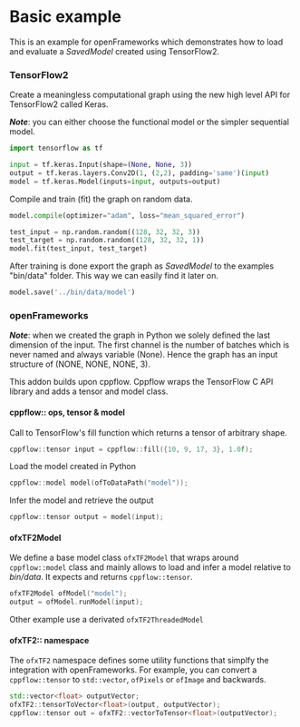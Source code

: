 # Basic example

This is an example for openFrameworks which demonstrates how to load and evaluate a _SavedModel_ created using TensorFlow2.

### TensorFlow2
Create a meaningless computational graph using the new high level API for TensorFlow2 called Keras. 

***Note***: you can either choose the functional model or the simpler sequential model.
```python
import tensorflow as tf

input = tf.keras.Input(shape=(None, None, 3))
output = tf.keras.layers.Conv2D(1, (2,2), padding='same')(input)
model = tf.keras.Model(inputs=input, outputs=output)
```
Compile and train (fit) the graph on random data.
```python
model.compile(optimizer="adam", loss="mean_squared_error")

test_input = np.random.random((128, 32, 32, 3))
test_target = np.random.random((128, 32, 32, 1))
model.fit(test_input, test_target)
```
After training is done export the graph as _SavedModel_ to the examples "bin/data" folder. This way we can easily find it later on.
```python
model.save('../bin/data/model')
```

### openFrameworks

***Note***: when we created the graph in Python we solely defined the last dimension of the input. The first channel is the number of batches which is never named and always variable (None). Hence the graph has an input structure of (NONE, NONE, NONE, 3).

This addon builds upon cppflow. Cppflow wraps the TensorFlow C API library and adds a tensor and model class.

#### cppflow:: ops, tensor & model

Call to TensorFlow's fill function which returns a tensor of arbitrary shape.
```C++
cppflow::tensor input = cppflow::fill({10, 9, 17, 3}, 1.0f);
```
Load the model created in Python
```C++
cppflow::model model(ofToDataPath("model"));
```
Infer the model and retrieve the output
```C++
cppflow::tensor output = model(input);
```


#### ofxTF2Model
We define a base model class `ofxTF2Model` that wraps around `cppflow::model` class and mainly allows to load and infer a model relative to _bin/data_. It expects and returns `cppflow::tensor`.
```C++
ofxTF2Model ofModel("model");
output = ofModel.runModel(input);
```
Other example use a derivated `ofxTF2ThreadedModel`

#### ofxTF2:: namespace
The `ofxTF2` namespace defines some utility functions that simplfy the integration with openFrameworks. For example, you can convert a `cppflow::tensor` to `std::vector`, `ofPixels` or `ofImage` and backwards.
```C++
std::vector<float> outputVector;
ofxTF2::tensorToVector<float>(output, outputVector);
cppflow::tensor out = ofxTF2::vectorToTensor<float>(outputVector);
```